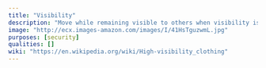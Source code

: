 ```yaml
---
title: "Visibility"
description: "Move while remaining visible to others when visibility is poor."
image: "http://ecx.images-amazon.com/images/I/41HsTguzwmL.jpg"
purposes: [security]
qualities: []
wiki: "https://en.wikipedia.org/wiki/High-visibility_clothing"
---
```

